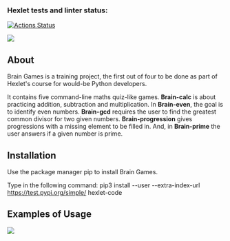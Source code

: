 ### Hexlet tests and linter status:
[![Actions Status](https://github.com/ggByron/python-project-lvl1/workflows/hexlet-check/badge.svg)](https://github.com/ggByron/python-project-lvl1/actions)


<a href="https://codeclimate.com/github/ggByron/python-project-lvl1/maintainability"><img src="https://api.codeclimate.com/v1/badges/43bc4a0844184b635311/maintainability" /></a>


## About

Brain Games is a training project, the first out of four to be done as part of Hexlet's course for would-be Python developers. 

It contains five command-line maths quiz-like games. **Brain-calc** is about practicing addition, subtraction and multiplication. In **Brain-even**, the goal is to identify even numbers. **Brain-gcd** requires the user to find the greatest common divisor for two given numbers. **Brain-progression** gives progressions with a missing element to be filled in. And, in **Brain-prime** the user answers if a given number is prime. 

## Installation

Use the package manager pip to install Brain Games.

Type in the following command: pip3 install --user --extra-index-url https://test.pypi.org/simple/ hexlet-code

## Examples of Usage


<a href="https://asciinema.org/a/xsHdUvr2OKU8IqZRFF6HjK0MP" target="_blank"><img src="https://asciinema.org/a/xsHdUvr2OKU8IqZRFF6HjK0MP.svg" /></a>